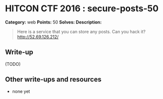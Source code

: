 # HITCON CTF 2016 : secure-posts-50

**Category:** web
**Points:** 50
**Solves:**
**Description:**

> Here is a service that you can store any posts. Can you hack it? <http://52.69.126.212/>


## Write-up

(TODO)

## Other write-ups and resources

* none yet
